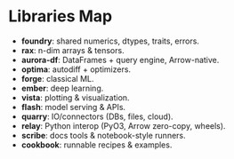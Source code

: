 # Libraries Map

- **foundry**: shared numerics, dtypes, traits, errors.  
- **rax**: n-dim arrays & tensors.  
- **aurora-df**: DataFrames + query engine, Arrow-native.  
- **optima**: autodiff + optimizers.  
- **forge**: classical ML.  
- **ember**: deep learning.  
- **vista**: plotting & visualization.  
- **flash**: model serving & APIs.  
- **quarry**: IO/connectors (DBs, files, cloud).  
- **relay**: Python interop (PyO3, Arrow zero-copy, wheels).  
- **scribe**: docs tools & notebook-style runners.  
- **cookbook**: runnable recipes & examples.
